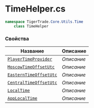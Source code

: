 
# TimeHelper.cs
```csharp
namespace TigerTrade.Core.Utils.Time  
    class TimeHelper
```

### Свойства
| Название | Описание |
| --- | --- |
| [`PlayerTimeProvider`](./Свойства/PlayerTimeProvider.md) | *Описание* |
| [`MoscowTimeOffsetUtc`](./Свойства/MoscowTimeOffsetUtc.md) | *Описание* |
| [`EasternTimeOffsetUtc`](./Свойства/EasternTimeOffsetUtc.md) | *Описание* |
| [`CentralTimeOffsetUtc`](./Свойства/CentralTimeOffsetUtc.md) | *Описание* |
| [`LocalTime`](./Свойства/LocalTime.md) | *Описание* |
| [`AppLocalTime`](./Свойства/AppLocalTime.md) | *Описание* |
